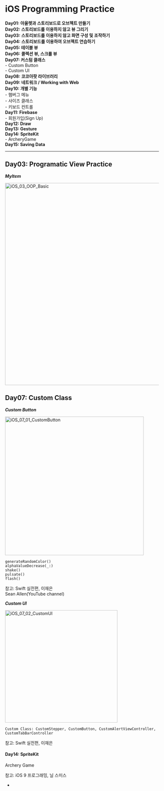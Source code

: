 # iOS Programming Practice  


           
 **Day01: 아울렛과 스토리보드로 오브젝트 만들기  
 Day02: 스토리보드를 이용하지 않고 뷰 그리기  
 Day03: 스토리보드를 이용하지 않고 화면 구성 및 조작하기   
 Day04: 스토리보드를 이용하여 오브젝트 연습하기  
 Day05: 테이블 뷰  
 Day06: 콜렉션 뷰, 스크롤 뷰   
 Day07: 커스텀 클래스**  
	- Custom Button  
	- Custom UI  
**Day08: 코코아팟 라이브러리**  
**Day09: 네트워크 / Working with Web**  
**Day10: 개별 기능**  
	- 햄버그 메뉴   
	- 사이즈 클래스   
	- 키보드 컨트롤   
**Day11: Firebase**  
	- 회원가입(Sign Up)   
 **Day12: Draw**  
 **Day13: Gesture**   
 **Day14: SpriteKit**  
	- ArcheryGame   
 **Day15: Saving Data**
  
--- 




  
Day03: Programatic View Practice   
-
___MyItem___

<img width="662" alt="iOS_03_OOP_Basic" src="https://user-images.githubusercontent.com/47228549/57127261-c821f200-6dca-11e9-8dcc-490a46ce47bb.png">



Day07: Custom Class 
- 
___Custom Button___


<img width="454" alt="iOS_07_01_CustomButton" src="https://user-images.githubusercontent.com/47228549/57120497-d5c87f00-6dac-11e9-8d6f-8facc2af5170.png">

	generateRandomColor()  
	alphaValueDecrease(_:)  
	shake()   
	pulsate()  
	flash()  
참고: Swift 실전편, 이재은  
Sean Allen(YouTube channel)


___Custom UI___

<img width="368" alt="iOS_07_02_CustomUI" src="https://user-images.githubusercontent.com/47228549/57126549-44670600-6dc8-11e9-8bb8-b3c671f4c021.png">  

	Custom Class: CustomStepper, CustomButton, CustomAlertViewController, CustomTabBarController  
참고: Swift 실전편, 이재은


#### Day14: SpriteKit 
Archery Game


참고: iOS 9 프로그래밍, 닐 스미스 

-



